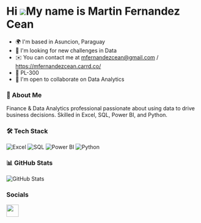Hi ![](https://user-images.githubusercontent.com/18350557/176309783-0785949b-9127-417c-8b55-ab5a4333674e.gif)My name is Martin Fernandez Cean
=============================================================================================================================================

* 🌍  I'm based in Asuncion, Paraguay
* 🔭  I'm looking for new challenges in Data 
* ✉️  You can contact me at [mfernandezcean@gmail.com](mailto:mfernandezcean@gmail.com) / https://mfernandezcean.carrd.co/ 
* 🧠  PL-300
* 🤝  I'm open to collaborate on Data Analytics

### 🚀 About Me
Finance & Data Analytics professional passionate about using data to drive business decisions. Skilled in Excel, SQL, Power BI, and Python.

### 🛠 Tech Stack
![Excel](https://img.shields.io/badge/-Excel-217346?style=flat&logo=microsoft-excel&logoColor=white)
![SQL](https://img.shields.io/badge/-SQL-336791?style=flat&logo=postgresql&logoColor=white)
![Power BI](https://img.shields.io/badge/-Power%20BI-F2C811?style=flat&logo=power-bi&logoColor=black)
![Python](https://img.shields.io/badge/-Python-3776AB?style=flat&logo=python&logoColor=white)

### 📊 GitHub Stats
![GitHub Stats](https://github-readme-stats.vercel.app/api?username=mfernandezcean&show_icons=true&theme=dark)


### Socials

<a href="https://www.linkedin.com/in/mfernandezcean\" target="_blank" rel="noreferrer"><img src="https://raw.githubusercontent.com/danielcranney/readme-generator/main/public/icons/socials/linkedin.svg" width="32" height="32" /></a> 
